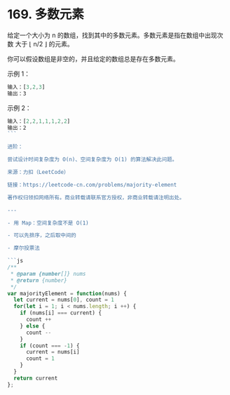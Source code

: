 # 169. 多数元素

给定一个大小为 n 的数组，找到其中的多数元素。多数元素是指在数组中出现次数 大于 ⌊ n/2 ⌋ 的元素。

你可以假设数组是非空的，并且给定的数组总是存在多数元素。

示例 1：

```js
输入：[3,2,3]
输出：3
```

示例 2：

```js
输入：[2,2,1,1,1,2,2]
输出：2
``` 

进阶：

尝试设计时间复杂度为 O(n)、空间复杂度为 O(1) 的算法解决此问题。

来源：力扣（LeetCode）

链接：https://leetcode-cn.com/problems/majority-element

著作权归领扣网络所有。商业转载请联系官方授权，非商业转载请注明出处。

---

- 用 Map：空间复杂度不是 O(1)

- 可以先排序，之后取中间的

- 摩尔投票法

```js
/**
 * @param {number[]} nums
 * @return {number}
 */
var majorityElement = function(nums) {
  let current = nums[0], count = 1
  for(let i = 1; i < nums.length; i ++) {
    if (nums[i] === current) {
      count ++
    } else {
      count --
    }
    if (count === -1) {
      current = nums[i]
      count = 1
    }
  }
  return current
};
```
